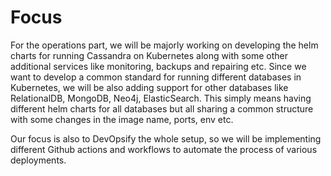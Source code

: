 # Focus

For the operations part, we will be majorly working on developing the helm charts for running Cassandra on Kubernetes along with some other additional services like monitoring, backups and repairing etc. Since we want to develop a common standard for running different databases in Kubernetes, we will be also adding support for other databases like RelationalDB, MongoDB, Neo4j, ElasticSearch. This simply means having different helm charts for all databases but all sharing a common structure with some changes in the image name, ports, env etc.

Our focus is also to DevOpsify the whole setup, so we will be implementing different Github actions and workflows to automate the process of various deployments.
